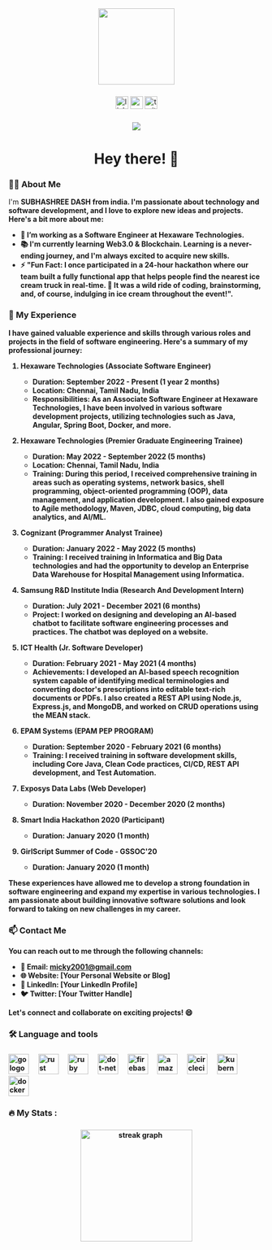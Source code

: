 <div align="center">
  <img height="150" src="https://camo.githubusercontent.com/62da68eb62b1e5f175f7d1f0191dd89a653d7908feb22d37d4a0ab07365d6791/68747470733a2f2f6d656469612e67697068792e636f6d2f6d656469612f4d3967624264396e6244724f5475314d71782f67697068792e676966"  />
</div>

###

<div align="center">
  <img src="https://img.shields.io/static/v1?message=LinkedIn&logo=linkedin&label=&color=0077B5&logoColor=white&labelColor=&style=for-the-badge" height="25" alt="linkedin logo"  />
  <img src="https://img.shields.io/static/v1?message=Youtube&logo=youtube&label=&color=FF0000&logoColor=white&labelColor=&style=for-the-badge" height="25" alt="youtube logo"  />
  <img src="https://img.shields.io/static/v1?message=Twitter&logo=twitter&label=&color=1DA1F2&logoColor=white&labelColor=&style=for-the-badge" height="25" alt="twitter logo"  />
</div>

###

<div align="center">
  <img src="https://visitor-badge.laobi.icu/badge?page_id=maurodesouza.maurodesouza&"  />
</div>

###

<h1 align="center">Hey there! 👋</h1>

###

<h3 align="left">👩‍💻 About Me</h3>

<p align="left">I'm <b>SUBHASHREE DASH<b> from india. I'm passionate about technology and software development, and I love to explore new ideas and projects. Here's a bit more about me:</p>

- 🔭 I’m working as a Software Engineer at Hexaware Technologies.
- 📚 I'm currently learning Web3.0 & Blockchain. Learning is a never-ending journey, and I'm always excited to acquire new skills.
- ⚡ "Fun Fact: I once participated in a 24-hour hackathon where our team built a fully functional app that helps people find the nearest ice cream truck in real-time. 🍦 It was a wild ride of coding, brainstorming, and, of course, indulging in ice cream throughout the event!".

###

<h3 align="left">🚀 My Experience</h3>

<p align="left">I have gained valuable experience and skills through various roles and projects in the field of software engineering. Here's a summary of my professional journey:</p>

1. **Hexaware Technologies (Associate Software Engineer)**
   - Duration: September 2022 - Present (1 year 2 months)
   - Location: Chennai, Tamil Nadu, India
   - Responsibilities: As an Associate Software Engineer at Hexaware Technologies, I have been involved in various software development projects, utilizing technologies such as Java, Angular, Spring Boot, Docker, and more.

2. **Hexaware Technologies (Premier Graduate Engineering Trainee)**
   - Duration: May 2022 - September 2022 (5 months)
   - Location: Chennai, Tamil Nadu, India
   - Training: During this period, I received comprehensive training in areas such as operating systems, network basics, shell programming, object-oriented programming (OOP), data management, and application development. I also gained exposure to Agile methodology, Maven, JDBC, cloud computing, big data analytics, and AI/ML.

3. **Cognizant (Programmer Analyst Trainee)**
   - Duration: January 2022 - May 2022 (5 months)
   - Training: I received training in Informatica and Big Data technologies and had the opportunity to develop an Enterprise Data Warehouse for Hospital Management using Informatica.

4. **Samsung R&D Institute India (Research And Development Intern)**
   - Duration: July 2021 - December 2021 (6 months)
   - Project: I worked on designing and developing an AI-based chatbot to facilitate software engineering processes and practices. The chatbot was deployed on a website.

5. **ICT Health (Jr. Software Developer)**
   - Duration: February 2021 - May 2021 (4 months)
   - Achievements: I developed an AI-based speech recognition system capable of identifying medical terminologies and converting doctor's prescriptions into editable text-rich documents or PDFs. I also created a REST API using Node.js, Express.js, and MongoDB, and worked on CRUD operations using the MEAN stack.

6. **EPAM Systems (EPAM PEP PROGRAM)**
   - Duration: September 2020 - February 2021 (6 months)
   - Training: I received training in software development skills, including Core Java, Clean Code practices, CI/CD, REST API development, and Test Automation.

7. **Exposys Data Labs (Web Developer)**
   - Duration: November 2020 - December 2020 (2 months)

8. **Smart India Hackathon 2020 (Participant)**
   - Duration: January 2020 (1 month)

9. **GirlScript Summer of Code - GSSOC'20**
   - Duration: January 2020 (1 month)

These experiences have allowed me to develop a strong foundation in software engineering and expand my expertise in various technologies. I am passionate about building innovative software solutions and look forward to taking on new challenges in my career.</p>


###

<h3 align="left">📫 Contact Me</h3>

<p align="left">You can reach out to me through the following channels:</p>

- 📧 Email: micky2001@gmail.com
- 🌐 Website: [Your Personal Website or Blog]
- 💬 LinkedIn: [Your LinkedIn Profile]
- 🐦 Twitter: [Your Twitter Handle]

Let's connect and collaborate on exciting projects! 😄


###

<h3 align="left">🛠 Language and tools</h3>

###

<div align="left">
  <img src="https://cdn.jsdelivr.net/gh/devicons/devicon/icons/go/go-original-wordmark.svg" height="40" alt="go logo"  />
  <img width="12" />
  <img src="https://cdn.jsdelivr.net/gh/devicons/devicon/icons/rust/rust-plain.svg" height="40" alt="rust logo"  />
  <img width="12" />
  <img src="https://cdn.jsdelivr.net/gh/devicons/devicon/icons/ruby/ruby-plain-wordmark.svg" height="40" alt="ruby logo"  />
  <img width="12" />
  <img src="https://cdn.jsdelivr.net/gh/devicons/devicon/icons/dot-net/dot-net-plain-wordmark.svg" height="40" alt="dot-net logo"  />
  <img width="12" />
  <img src="https://cdn.jsdelivr.net/gh/devicons/devicon/icons/firebase/firebase-plain-wordmark.svg" height="40" alt="firebase logo"  />
  <img width="12" />
  <img src="https://cdn.jsdelivr.net/gh/devicons/devicon/icons/amazonwebservices/amazonwebservices-original.svg" height="40" alt="amazonwebservices logo"  />
  <img width="12" />
  <img src="https://cdn.jsdelivr.net/gh/devicons/devicon/icons/circleci/circleci-plain.svg" height="40" alt="circleci logo"  />
  <img width="12" />
  <img src="https://cdn.jsdelivr.net/gh/devicons/devicon/icons/kubernetes/kubernetes-plain.svg" height="40" alt="kubernetes logo"  />
  <img width="12" />
  <img src="https://cdn.jsdelivr.net/gh/devicons/devicon/icons/docker/docker-plain-wordmark.svg" height="40" alt="docker logo"  />
</div>

###

<h3 align="left">🔥   My Stats :</h3>

###

<div align="center">
  <img src="https://streak-stats.demolab.com?user=maurodesouza&locale=en&mode=daily&theme=dark&hide_border=false&border_radius=5&order=3" height="220" alt="streak graph"  />
</div>

###

